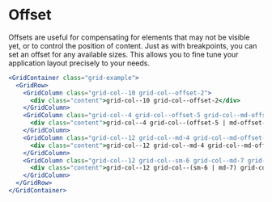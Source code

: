 # Offset

Offsets are useful for compensating for elements that may not be visible yet, or to control the position of content. Just as with breakpoints, you can set an offset for any available sizes. This allows you to fine tune your application layout precisely to your needs.

```jsx
<GridContainer class="grid-example">
  <GridRow>
    <GridColumn class="grid-col--10 grid-col--offset-2">
      <div class="content">grid-col--10 grid-col--offset-2</div>
    </GridColumn>
    <GridColumn class="grid-col--4 grid-col--offset-5 grid-col--md-offset-3">
      <div class="content">grid-col--4 grid-col--(offset-5 | md-offset-3)</div>
    </GridColumn>
    <GridColumn class="grid-col--12 grid-col--md-4 grid-col--md-offset-1">
      <div class="content">grid-col--12 grid-col--md-4 grid-col--md-offset-1</div>
    </GridColumn>
    <GridColumn class="grid-col--12 grid-col--sm-6 grid-col--md-7 grid-col--sm-offset-1">
      <div class="content">grid-col--12 grid-col--(sm-6 | md-7) grid-col--sm-offset-1</div>
    </GridColumn>
  </GridRow>
</GridContainer>
```

